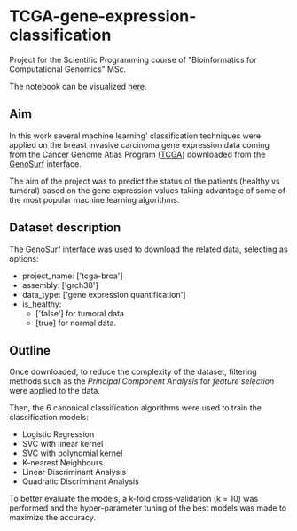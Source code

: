 # TCGA-gene-expression-classification

Project for the Scientific Programming course of "Bioinformatics for Computational Genomics" MSc.

The notebook can be visualized [here](https://nbviewer.org/github/ecianini/TCGA-gene-expression-classification/blob/main/Scientific_Programming_Project.ipynb).

## Aim 
In this work several machine learning' classification techniques were applied on the breast invasive carcinoma gene expression data coming from the Cancer Genome Atlas Program ([TCGA](https://www.cancer.gov/ccg/research/genome-sequencing/tcga)) downloaded from the [GenoSurf](http://geco.deib.polimi.it/genosurf/) interface.

The aim of the project was to predict the status of the patients (healthy vs tumoral) based on the gene expression values taking advantage of some of the most popular machine learning algorithms. 


## Dataset description
The GenoSurf interface was used to download the related data, selecting as options:

* project_name: ['tcga-brca']
* assembly: ['grch38']
* data_type: ['gene expression quantification']
* is_healthy:
  - ['false'] for tumoral data
  - [true] for normal data.
 
## Outline 
Once downloaded, to reduce the complexity of the dataset, filtering methods such as the *Principal Component Analysis* for *feature selection* were applied to the data.

Then, the 6 canonical classification algorithms were used to train the classification models:
* Logistic Regression
* SVC with linear kernel
* SVC with polynomial kernel
* K-nearest Neighbours
* Linear Discriminant Analysis
* Quadratic Discriminant Analysis

To better evaluate the models, a k-fold cross-validation (k = 10) was performed and the hyper-parameter tuning of the best models was made to maximize the accuracy.







